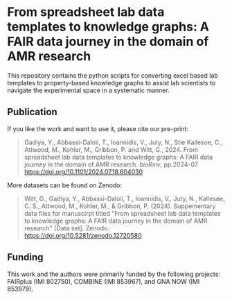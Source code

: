 # From spreadsheet lab data templates to knowledge graphs: A FAIR data journey in the domain of AMR research

This repository contains the python scripts for converting excel based lab templates to property-based knowledge graphs to assist lab scientists to navigate the experimental space in a systematic manner.

## Publication

If you like the work and want to use it, please cite our pre-print:
> Gadiya, Y., Abbassi-Daloii, T., Ioannidis, V., Juty, N., Stie Kallesoe, C., Attwood, M., Kohler, M., Gribbon, P. and Witt, G., 2024. From spreadsheet lab data templates to knowledge graphs: A FAIR data journey in the domain of AMR research. _bioRxiv_, pp.2024-07. https://doi.org/10.1101/2024.07.18.604030


More datasets can be found on Zenodo:
> Witt, G., Gadiya, Y., Abbassi-Daloii, T., Ioannidis, V., Juty, N., Kallesøe, C. S., Attwood, M., Kohler, M., & Gribbon, P. (2024). Suppementary data files for manuscirpt titled "From spreadsheet lab data templates to knowledge graphs: A FAIR data journey in the domain of AMR research" [Data set]. Zenodo. https://doi.org/10.5281/zenodo.12720580

## Funding
This work and the authors were primarily funded by the following projects: FAIRplus (IMI 802750), COMBINE (IMI 853967), and GNA NOW (IMI 853979).

